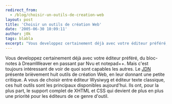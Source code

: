 ```yaml
---
redirect_from:
  - /blog/choisir-un-outils-de-creation-web
layout: post
title: 'Choisir un outils de création Web'
date: '2005-06-30 10:09:11'
author: j0k
tags: blabla
excerpt: "Vous developpez certainement déjà avec votre éditeur préféré, du bloc-notes  à DreamWeaver en passant par Nvu et notepad++. Mais c'est toujours intéressant de voir de quoi sont capables les autres.     \nLe [JDN](http://developpeur.journaldunet.com/tutoriel/out/050629-panorama-outils-creation-web.htm) présente brièvement huit outils de création Web, en leur      …"
---
```


Vous developpez certainement déjà avec votre éditeur préféré, du bloc-notes  à DreamWeaver en passant par Nvu et notepad++. Mais c'est toujours intéressant de voir de quoi sont capables les autres.
Le [JDN](http://developpeur.journaldunet.com/tutoriel/out/050629-panorama-outils-creation-web.htm) présente brièvement huit outils de création Web, en leur donnant une petite critique. A vous de choisir entre éditeur Wysiwyg et éditeur texte classique, ces huit outils sont les principaux disponibles aujourd'hui. Ils ont, pour la plus part, le support complet de XHTML et CSS qui devient de plus en plus une priorité pour les éditeurs de ce genre d'outil.
